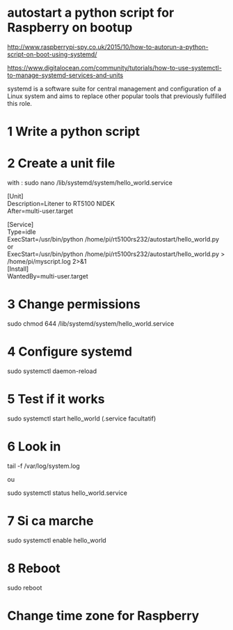autostart a python script for Raspberry on bootup
====
http://www.raspberrypi-spy.co.uk/2015/10/how-to-autorun-a-python-script-on-boot-using-systemd/

https://www.digitalocean.com/community/tutorials/how-to-use-systemctl-to-manage-systemd-services-and-units

systemd is a software suite for central management and configuration of a Linux system and aims to replace other popular tools that previously fulfilled this role.  

1 Write a python script
===

2 Create a unit file
===
with : sudo nano /lib/systemd/system/hello_world.service

[Unit]  
Description=Litener to RT5100 NIDEK  
After=multi-user.target  

[Service]  
Type=idle  
ExecStart=/usr/bin/python /home/pi/rt5100rs232/autostart/hello_world.py  
or  
ExecStart=/usr/bin/python /home/pi/rt5100rs232/autostart/hello_world.py > /home/pi/myscript.log 2>&1  
[Install]  
WantedBy=multi-user.target  

3 Change permissions 
====
sudo chmod 644 /lib/systemd/system/hello_world.service

4 Configure systemd
====
sudo systemctl daemon-reload

5 Test if it works
===
sudo systemctl start hello_world (.service facultatif)


6 Look in 
===
tail -f /var/log/system.log

ou 

sudo systemctl status hello_world.service


7 Si ca marche
===
sudo systemctl enable hello_world

8 Reboot
===
sudo reboot


Change time zone for Raspberry
====
